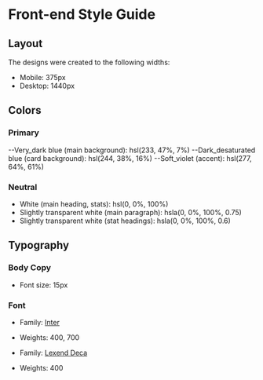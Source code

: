 # Front-end Style Guide

## Layout

The designs were created to the following widths:

- Mobile: 375px
- Desktop: 1440px

## Colors

### Primary

--Very_dark blue (main background): hsl(233, 47%, 7%)
--Dark_desaturated blue (card background): hsl(244, 38%, 16%)
--Soft_violet (accent): hsl(277, 64%, 61%)

### Neutral

- White (main heading, stats): hsl(0, 0%, 100%)
- Slightly transparent white (main paragraph): hsla(0, 0%, 100%, 0.75)
- Slightly transparent white (stat headings): hsla(0, 0%, 100%, 0.6)

## Typography

### Body Copy

- Font size: 15px

### Font

- Family: [Inter](https://fonts.google.com/specimen/Inter)
- Weights: 400, 700

- Family: [Lexend Deca](https://fonts.google.com/specimen/Lexend+Deca)
- Weights: 400
